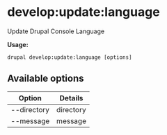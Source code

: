 # develop:update:language
Update Drupal Console Language

**Usage:**
```
drupal develop:update:language [options]
```

## Available options
Option | Details
-------|-------------
--directory | directory
--message | message
